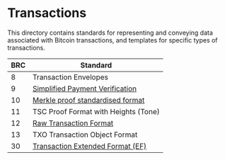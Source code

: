 # Transactions

This directory contains standards for representing and conveying data associated with Bitcoin transactions, and templates for specific types of transactions.

BRC | Standard
-----|------------------
8    | Transaction Envelopes
9    | [Simplified Payment Verification](./0009.md)
10   | [Merkle proof standardised format](./0010.md)
11   | TSC Proof Format with Heights (Tone)
12   | [Raw Transaction Format](./0012.md)
13   | TXO Transaction Object Format
30   | [Transaction Extended Format (EF)](./0030.md)
